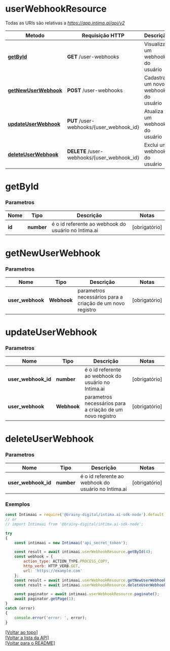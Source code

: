 # **userWebhookResource**

Todas as URIs são relativas a *https://app.intima.ai/api/v2*

Metodo | Requisição HTTP | Descrição
------------- | ------------- | -------------
[**getById**](userWebhookResource.md#getById) | **GET** /user-webhooks | Visualiza um webhook do usuário
[**getNewUserWebhook**](userWebhookResource.md#getNewUserWebhook) | **POST** /user-webhooks | Cadastra um novo webhook do usuário
[**updateUserWebhook**](userWebhookResource.md#updateUserWebhook) | **PUT** /user-webhooks/{user_webhook_id} | Atualiza um webhook do usuário
[**deleteUserWebhook**](userWebhookResource.md#deleteUserWebhook) | **DELETE** /user-webhooks/{user_webhook_id} | Exclui um webhook do usuário

# **getById**

### Parametros

Nome | Tipo | Descrição | Notas
------------- | ------------- | ------------- | -------------
**id** | **number**| é o id referente ao webhook do usuário no Intima.ai | [obrigatório]

# **getNewUserWebhook**

### Parametros

Nome | Tipo | Descrição | Notas
------------- | ------------- | ------------- | -------------
**user_webhook** | **Webhook**| parametros necessários para a criação de um novo registro | [obrigatório]

# **updateUserWebhook**

### Parametros

Nome | Tipo | Descrição | Notas
------------- | ------------- | ------------- | -------------
**user_webhook_id** | **number**| é o id referente ao webhook do usuário no Intima.ai | [obrigatório]
**user_webhook** | **Webhook**| parametros necessários para a criação de um novo registro | [obrigatório]

# **deleteUserWebhook**

### Parametros

Nome | Tipo | Descrição | Notas
------------- | ------------- | ------------- | -------------
**user_webhook_id** | **number**| é o id referente ao webhook do usuário no Intima.ai | [obrigatório]

### Exemplos
```javascript
const Intimaai = require('@brainy-digital/intima.ai-sdk-node').default;
// or
// import Intimaai from '@brainy-digital/intima.ai-sdk-node';

try
{
    const intimaai = new Intimaai('api_secret_token');

    const result = await intimaai.userWebhookResource.getById(4);
    const webhook = { 
        action_type: ACTION_TYPE.PROCESS_COPY, 
        http_verb: HTTP_VERB.GET, 
        url: 'https://example.com' 
    };
    const result = await intimaai.userWebhookResource.getNewUserWebhook(webhook);
    const result = await intimaai.userWebhookResource.deleteUserWebhook(6);

    const paginator = await intimaai.userWebhookResource.paginate();
    await paginator.getPage(1);
}
catch (error)
{
    console.error('error: ', error);
}
```

[[Voltar ao topo]](#)        
[[Voltar a lista da API]](../../README.md#Documentação-para-os-Endpoints-da-API)    
[[Voltar para o README]](../../README.md#Intima.ai---SDK-NodeJS)
